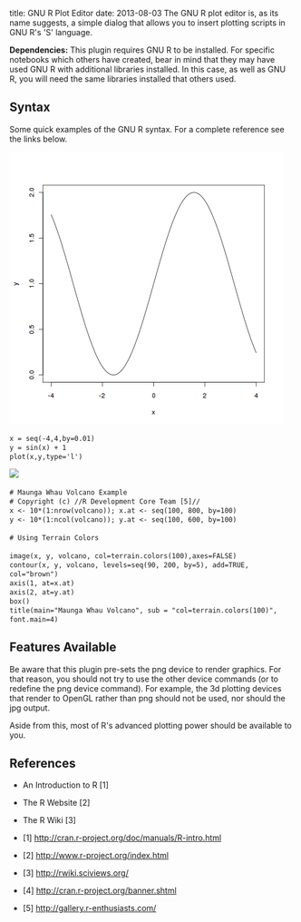 title: GNU R Plot Editor
date: 2013-08-03
The GNU R plot editor is, as its name suggests, a simple dialog that allows you to insert plotting scripts in GNU R's 'S' language.

**Dependencies:** This plugin requires GNU R to be installed.  For specific notebooks which others have created, bear in mind that they may have used GNU R with additional libraries installed.  In this case, as well as GNU R, you will need the same libraries installed that others used.

Syntax
------

Some quick examples of the GNU R syntax.  For a complete reference see the links below.


![](./GNU_R_Plot_Editor/gnu_r_plot.png)

	x = seq(-4,4,by=0.01)
	y = sin(x) + 1
	plot(x,y,type='l')


![](|filename|GNU_R_Plot_Editor/gnu_r_plot001.png)

	# Maunga Whau Volcano Example
	# Copyright (c) //R Development Core Team [5]//
	x <- 10*(1:nrow(volcano)); x.at <- seq(100, 800, by=100)
	y <- 10*(1:ncol(volcano)); y.at <- seq(100, 600, by=100)
	
	# Using Terrain Colors
	
	image(x, y, volcano, col=terrain.colors(100),axes=FALSE)
	contour(x, y, volcano, levels=seq(90, 200, by=5), add=TRUE, col="brown")
	axis(1, at=x.at)
	axis(2, at=y.at)
	box()
	title(main="Maunga Whau Volcano", sub = "col=terrain.colors(100)", font.main=4)


Features Available
------------------

Be aware that this plugin pre-sets the png device to render graphics.  For that reason, you should not try to use the other device commands (or to redefine the png device command).  For example, the 3d plotting devices that render to OpenGL rather than png should not be used, nor should the jpg output.

Aside from this, most of R's advanced plotting power should be available to you.

References
----------


* An Introduction to R [1]
* The R Website [2]
* The R Wiki [3]



* [1] <http://cran.r-project.org/doc/manuals/R-intro.html>
* [2] <http://www.r-project.org/index.html>
* [3] <http://rwiki.sciviews.org/>
* [4] <http://cran.r-project.org/banner.shtml>
* [5] <http://gallery.r-enthusiasts.com/>



